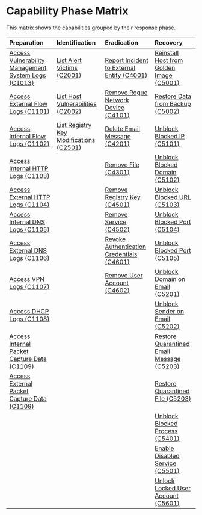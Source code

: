 # Capability Phase Matrix

This matrix shows the capabilities grouped by their response phase.

Preparation | Identification | Eradication | Recovery |
| :--- | :--- | :--- | :--- |
| [Access Vulnerability Management System Logs (C1013)](C1013.md) | [List Alert Victims (C2001)](C2001.md) | [Report Incident to External Entity (C4001)](C4001.md) | [Reinstall Host from Golden Image (C5001)](C5001.md) |
| [Access External Flow Logs (C1101)](C1101.md) | [List Host Vulnerabilities (C2002)](C2002.md) | [Remove Rogue Network Device (C4101)](C4101.md) | [Restore Data from Backup (C5002)](C5002.md) |
| [Access Internal Flow Logs (C1102)](C1102.md) | [List Registry Key Modifications (C2501)](C2501.md) | [Delete Email Message (C4201)](C4201.md) | [Unblock Blocked IP (C5101)](C5101.md) |
| [Access Internal HTTP Logs (C1103)](C1103.md) |  | [Remove File (C4301)](C4301.md) | [Unblock Blocked Domain (C5102)](C5102.md) |
| [Access External HTTP Logs (C1104)](C1104.md) |  | [Remove Registry Key (C4501)](C4501.md) | [Unblock Blocked URL (C5103)](C5103.md) |
| [Access Internal DNS Logs (C1105)](C1105.md) |  | [Remove Service (C4502)](C4502.md) | [Unblock Blocked Port (C5104)](C5104.md) |
| [Access External DNS Logs (C1106)](C1106.md) |  | [Revoke Authentication Credentials (C4601)](C4601.md) | [Unblock Blocked Port (C5105)](C5105.md) |
| [Access VPN Logs (C1107)](C1107.md) |  | [Remove User Account (C4602)](C4602.md) | [Unblock Domain on Email (C5201)](C5201.md) |
| [Access DHCP Logs (C1108)](C1108.md) |  |  | [Unblock Sender on Email (C5202)](C5202.md) |
| [Access Internal Packet Capture Data (C1109)](C1109.md) |  |  | [Restore Quarantined Email Message (C5203)](C5203.md) |
| [Access External Packet Capture Data (C1109)](C1109.md) |  |  | [Restore Quarantined File (C5203)](C5203.md) |
|  |  |  | [Unblock Blocked Process (C5401)](C5401.md) |
|  |  |  | [Enable Disabled Service (C5501)](C5501.md) |
|  |  |  | [Unlock Locked User Account (C5601)](C5601.md) |